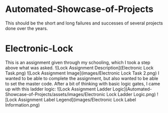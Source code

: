 # Automated-Showcase-of-Projects
This should be the short and long failures and successes of several projects done over the years.

# Electronic-Lock
This is an assignment given through my schooling, which I took a step above what was asked.
![Lock Assignment Description](Electronic Lock Task.png)
![Lock Assignment Image](images/Electronic Lock Task 2.png)
I wanted to be able to complete the assignment, but also wanted to be able to set the master code. After a bit of thinking with basic logic gates, I came up with this ladder logic:
![Lock Assignment Ladder Logic](Automated-Showcase-of-Projects/assets/images/Electronic Lock Ladder Logic.png) ![Lock Assignment Label Legend](images/Electronic Lock Label Information.png)
